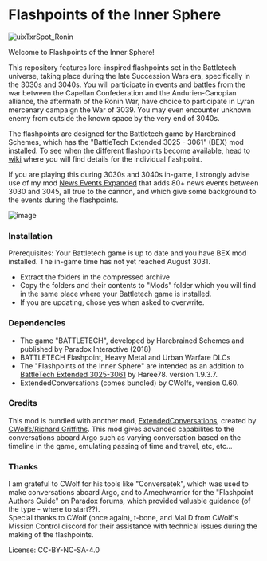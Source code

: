 # Flashpoints of the Inner Sphere


![uixTxrSpot_Ronin](https://github.com/Warenwolf/Flashpoints-of-the-Inner-Sphere/assets/136007621/5de1c072-52fb-4aa3-bb65-f259ff63e43d)


Welcome to Flashpoints of the Inner Sphere!

This repository features lore-inspired flashpoints set in the Battletech universe, taking place during the late Succession Wars era, specifically in the 3030s and 3040s. You will participate in events and battles from the war between the Capellan Confederation and the Andurien-Canopian alliance, the aftermath of the Ronin War, have choice to participate in Lyran mercenary campaign the War of 3039. You may even encounter unknown enemy from outside the known space by the very end of 3040s.

The flashpoints are designed for the Battletech game by Harebrained Schemes, which has the "BattleTech Extended 3025 - 3061" (BEX) mod installed. 
To see when the different flashpoints become available, head to [wiki](https://github.com/Warenwolf/Flashpoints-of-the-Inner-Sphere/wiki/Flashpoints:-Overview) where you will find details for the individual flashpoint.

If you are playing this during 3030s and 3040s in-game, I strongly advise use of my mod [News Events Expanded](https://github.com/Warenwolf/News-Events-Expanded) that adds 80+ news events between 3030 and 3045, all true to the cannon, and which give some background to the events during the flashpoints.

![image](https://github.com/Warenwolf/Flashpoints-of-the-Inner-Sphere/assets/136007621/32efb7fc-b896-41f8-948c-36041176488d)


### Installation

Prerequisites: Your Battletech game is up to date and you have BEX mod installed. The in-game time has not yet reached August 3031. 


* Extract the folders in the compressed archive
* Copy the folders and their contents to "Mods" folder which you will find in the same place
  where your Battletech game is installed.
* If you are updating, chose yes when asked to overwrite.

### Dependencies
*  The game "BATTLETECH", developed by Harebrained Schemes	and published by Paradox Interactive (2018)
*  BATTLETECH Flashpoint, Heavy Metal and Urban Warfare DLCs
*  The "Flashpoints of the Inner Sphere" are intended as an addition to [BattleTech Extended 3025-3061](https://discourse.modsinexile.com/t/battletech-extended-3025-3061-1-9-3-7/426) by Haree78. version 1.9.3.7.
*  ExtendedConversations (comes bundled) by CWolfs, version 0.60.

### Credits
This mod is bundled with another mod, [ExtendedConversations](https://github.com/CWolfs/ExtendedConversations), created by [CWolfs/Richard Griffiths](https://github.com/CWolfs). This mod gives advanced capabilites to the conversations aboard Argo such as varying conversation based on the timeline in the game, emulating passing of time and travel, etc, etc...

### Thanks
I am grateful to CWolf for his tools like "Conversetek", which was used to make conversations aboard Argo, and to Amechwarrior for the "Flashpoint Authors Guide" on Paradox forums, which provided valuable guidance (of the type - where to start??). <br>
Special thanks to CWolf (once again), t-bone, and Mal.D from CWolf's Mission Control discord for their assistance with technical issues during the making of the flashpoints.


License: CC-BY-NC-SA-4.0

